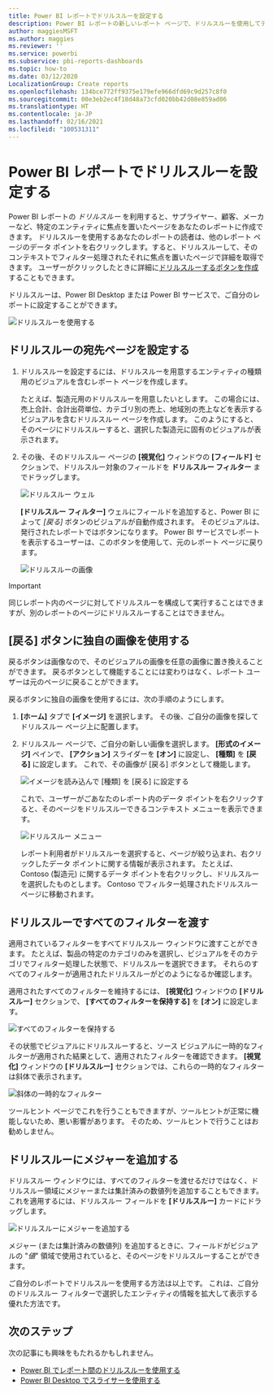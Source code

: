 ```yaml
---
title: Power BI レポートでドリルスルーを設定する
description: Power BI レポートの新しいレポート ページで、ドリルスルーを使用してデータを掘り下げる方法について説明します
author: maggiesMSFT
ms.author: maggies
ms.reviewer: ''
ms.service: powerbi
ms.subservice: pbi-reports-dashboards
ms.topic: how-to
ms.date: 03/12/2020
LocalizationGroup: Create reports
ms.openlocfilehash: 134bce772ff9375e179efe966dfd69c9d257c8f0
ms.sourcegitcommit: 00e3eb2ec4f18d48a73cfd020bb42d08e859ad06
ms.translationtype: HT
ms.contentlocale: ja-JP
ms.lasthandoff: 02/16/2021
ms.locfileid: "100531311"
---
```

# <a name="set-up-drill-through-in-power-bi-reports"></a>Power BI レポートでドリルスルーを設定する
Power BI レポートの *ドリルスルー* を利用すると、サプライヤー、顧客、メーカーなど、特定のエンティティに焦点を置いたページをあなたのレポートに作成できます。 ドリルスルーを使用するあなたのレポートの読者は、他のレポート ページのデータ ポイントを右クリックします。すると、ドリルスルーして、そのコンテキストでフィルター処理されたそれに焦点を置いたページで詳細を取得できます。 ユーザーがクリックしたときに詳細に[ドリルスルーするボタンを作成](desktop-drill-through-buttons.md)することもできます。

ドリルスルーは、Power BI Desktop または Power BI サービスで、ご自分のレポートに設定することができます。

![ドリルスルーを使用する](media/desktop-drillthrough/power-bi-drill-through-right-click.png)

## <a name="set-up-the-drill-through-destination-page"></a>ドリルスルーの宛先ページを設定する
1. ドリルスルーを設定するには、ドリルスルーを用意するエンティティの種類用のビジュアルを含むレポート ページを作成します。 

    たとえば、製造元用のドリルスルーを用意したいとします。 この場合には、売上合計、合計出荷単位、カテゴリ別の売上、地域別の売上などを表示するビジュアルを含むドリルスルー ページを作成します。 このようにすると、そのページにドリルスルーすると、選択した製造元に固有のビジュアルが表示されます。

2. その後、そのドリルスルー ページの **[視覚化]** ウィンドウの **[フィールド]** セクションで、ドリルスルー対象のフィールドを **ドリルスルー フィルター** までドラッグします。

    ![ドリルスルー ウェル](media/desktop-drillthrough/drillthrough_02.png)

    **[ドリルスルー フィルター]** ウェルにフィールドを追加すると、Power BI によって *[戻る]* ボタンのビジュアルが自動作成されます。 そのビジュアルは、発行されたレポートではボタンになります。 Power BI サービスでレポートを表示するユーザーは、このボタンを使用して、元のレポート ページに戻ります。

    ![ドリルスルーの画像](media/desktop-drillthrough/drillthrough_03.png)

> [!IMPORTANT]
> 同じレポート内のページに対してドリルスルーを構成して実行することはできますが、別のレポートのページにドリルスルーすることはできません。  



## <a name="use-your-own-image-for-a-back-button"></a>[戻る] ボタンに独自の画像を使用する    
 戻るボタンは画像なので、そのビジュアルの画像を任意の画像に置き換えることができます。 戻るボタンとして機能することには変わりはなく、レポート ユーザーは元のページに戻ることができます。 

戻るボタンに独自の画像を使用するには、次の手順のようにします。

1. **[ホーム]** タブで **[イメージ]** を選択します。 その後、ご自分の画像を探してドリルスルー ページ上に配置します。

2. ドリルスルー ページで、ご自分の新しい画像を選択します。 **[形式のイメージ]** ペインで、 **[アクション]** スライダーを **[オン]** に設定し、 **[種類]** を **[戻る]** に設定します。 これで、その画像が [戻る] ボタンとして機能します。

    ![イメージを読み込んで [種類] を [戻る] に設定する](media/desktop-drillthrough/drillthrough_05.png)

    
     これで、ユーザーがごあなたのレポート内のデータ ポイントを右クリックすると、そのページをドリルスルーできるコンテキスト メニューを表示できます。 

    ![ドリルスルー メニュー](media/desktop-drillthrough/drillthrough_04.png)

    レポート利用者がドリルスルーを選択すると、ページが絞り込まれ、右クリックしたデータ ポイントに関する情報が表示されます。 たとえば、Contoso (製造元) に関するデータ ポイントを右クリックし、ドリルスルーを選択したものとします。 Contoso でフィルター処理されたドリルスルー ページに移動されます。

## <a name="pass-all-filters-in-drill-through"></a>ドリルスルーですべてのフィルターを渡す

適用されているフィルターをすべてドリルスルー ウィンドウに渡すことができます。 たとえば、製品の特定のカテゴリのみを選択し、ビジュアルをそのカテゴリでフィルター処理した状態で、ドリルスルーを選択できます。 それらのすべてのフィルターが適用されたドリルスルーがどのようになるか確認します。

適用されたすべてのフィルターを維持するには、 **[視覚化]** ウィンドウの **[ドリルスルー]** セクションで、 **[すべてのフィルターを保持する]** を **[オン]** に設定します。 

![すべてのフィルターを保持する](media/desktop-drillthrough/drillthrough_06.png)

その状態でビジュアルにドリルスルーすると、ソース ビジュアルに一時的なフィルターが適用された結果として、適用されたフィルターを確認できます。 **[視覚化]** ウィンドウの **[ドリルスルー]** セクションでは、これらの一時的なフィルターは斜体で表示されます。 

![斜体の一時的なフィルター](media/desktop-drillthrough/drillthrough_07.png)

ツールヒント ページでこれを行うこともできますが、ツールヒントが正常に機能しないため、悪い影響があります。 そのため、ツールヒントで行うことはお勧めしません。

## <a name="add-a-measure-to-drill-through"></a>ドリルスルーにメジャーを追加する

ドリルスルー ウィンドウには、すべてのフィルターを渡せるだけではなく、ドリルスルー領域にメジャーまたは集計済みの数値列を追加することもできます。 これを適用するには、ドリルスルー フィールドを **[ドリルスルー]** カードにドラッグします。 

![ドリルスルーにメジャーを追加する](media/desktop-drillthrough/drillthrough_08.png)

メジャー (または集計済みの数値列) を追加するときに、フィールドがビジュアルの "*値*" 領域で使用されていると、そのページをドリルスルーすることができます。

ご自分のレポートでドリルスルーを使用する方法は以上です。 これは、ご自分のドリルスルー フィルターで選択したエンティティの情報を拡大して表示する優れた方法です。

## <a name="next-steps"></a>次のステップ

次の記事にも興味をもたれるかもしれません。

* [Power BI でレポート間のドリルスルーを使用する](desktop-cross-report-drill-through.md)
* [Power BI Desktop でスライサーを使用する](../visuals/power-bi-visualization-slicers.md)
